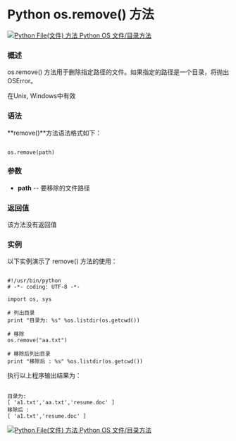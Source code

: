 Python os.remove() 方法
=====================

 [![Python File(文件) 方法](../images/up.gif)
 Python OS 文件/目录方法](os-file-methods.html)


  ### 概述

 os.remove() 方法用于删除指定路径的文件。如果指定的路径是一个目录，将抛出OSError。

 在Unix, Windows中有效

 ### 语法

 **remove()**方法语法格式如下：

 
```

os.remove(path)

```

 ### 参数

  * **path** -- 要移除的文件路径


  ### 返回值

 该方法没有返回值 

 ### 实例

 以下实例演示了 remove() 方法的使用：

 
```

#!/usr/bin/python
# -*- coding: UTF-8 -*-

import os, sys

# 列出目录
print "目录为: %s" %os.listdir(os.getcwd())

# 移除
os.remove("aa.txt")

# 移除后列出目录
print "移除后 : %s" %os.listdir(os.getcwd())

```

 执行以上程序输出结果为：

 
```

目录为:
[ 'a1.txt','aa.txt','resume.doc' ]
移除后 : 
[ 'a1.txt','resume.doc' ]

```

 [![Python File(文件) 方法](../images/up.gif)
 Python OS 文件/目录方法](os-file-methods.html)